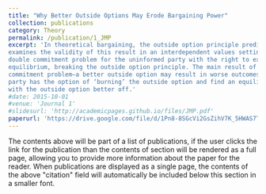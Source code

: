 ```yaml
---
title: "Why Better Outside Options May Erode Bargaining Power"
collection: publications
category: Theory
permalink: /publication/1_JMP
excerpt: 'In theoretical bargaining, the outside option principle predicts that outside options are binding only at the margin. This paper
examines the validity of this result in an interdependent values setting. Unlike private values, interdependent values introduce a
double commitment problem for the uninformed party with the right to exercise the outside option. This naturally staggers trade in
equilibrium, breaking the outside option principle. The main result of this paper examines a curious upshot of the double
commitment problem—a better outside option may result in worse outcomes. I finally study an extension in which the uninformed
party has the option of ‘burning’ the outside option and find an equilibrium in which burning the outside option makes the player
with the outside option better off.'
#date: 2015-10-01
#venue: 'Journal 1'
#slidesurl: 'http://academicpages.github.io/files/JMP.pdf'
paperurl: 'https://drive.google.com/file/d/1Pn8-8SGcVi2GsZihV7K_5HWAS7TLkoZa/view?usp=drive_link'
---
```


The contents above will be part of a list of publications, if the user clicks the link for the publication than the contents of section will be rendered as a full page, allowing you to provide more information about the paper for the reader. When publications are displayed as a single page, the contents of the above "citation" field will automatically be included below this section in a smaller font.